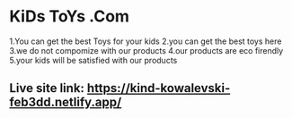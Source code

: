 # KiDs ToYs .Com
1.You can get the best Toys for your kids
2.you can get the best toys here
3.we do not compomize with our products
4.our products are eco firendly
5.your kids will be satisfied with our products



## Live site link: https://kind-kowalevski-feb3dd.netlify.app/